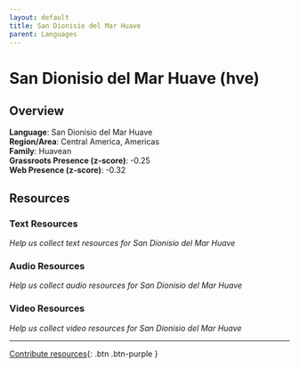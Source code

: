 ```yaml
---
layout: default
title: San Dionisio del Mar Huave
parent: Languages
---
```


# San Dionisio del Mar Huave (hve)

## Overview

**Language**: San Dionisio del Mar Huave  
**Region/Area**: Central America, Americas  
**Family**: Huavean  
**Grassroots Presence (z-score)**: -0.25  
**Web Presence (z-score)**: -0.32  

## Resources

### Text Resources
*Help us collect text resources for San Dionisio del Mar Huave*

### Audio Resources
*Help us collect audio resources for San Dionisio del Mar Huave*

### Video Resources
*Help us collect video resources for San Dionisio del Mar Huave*

---

[Contribute resources](https://forms.office.com/e/1SfLJx3u1r){: .btn .btn-purple }
